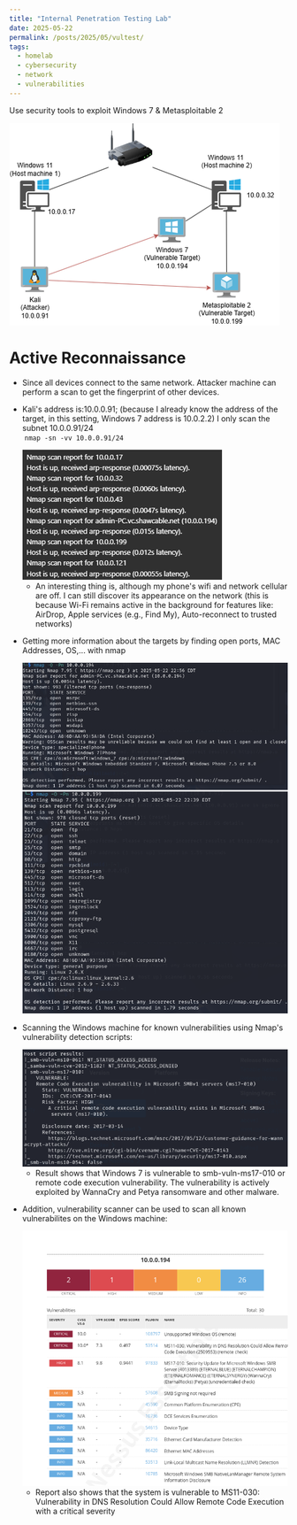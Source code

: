 ```yaml
---
title: "Internal Penetration Testing Lab"
date: 2025-05-22
permalink: /posts/2025/05/vultest/
tags:
  - homelab
  - cybersecurity
  - network
  - vulnerabilities
---
```


Use security tools to exploit Windows 7 & Metasploitable 2

<img src='/images/netsett.png'>

# Active Reconnaissance

- Since all devices connect to the same network. Attacker machine can perform a scan to get the fingerprint of other devices.

- Kali's address is:10.0.0.91; (because I already know the address of the target, in this setting, Windows 7 address is 10.0.2.2) I only scan the subnet 10.0.0.91/24 <br>
  &nbsp;`nmap -sn -vv 10.0.0.91/24`

    <img src='/images/nmapresult1.png'>

  - An interesting thing is, although my phone's wifi and network cellular are off. I can still discover its appearance on the network (this is because Wi-Fi remains active in the background for features like: AirDrop, Apple services (e.g., Find My), Auto-reconnect to trusted networks)

- Getting more information about the targets by finding open ports, MAC Addresses, OS,... with nmap

    <img src='/images/scan1.png'>

    <img src='/images/scan2.png'>

- Scanning the Windows machine for known vulnerabilities using Nmap's vulnerability detection scripts:

    <img src='/images/nmapscript1.png'>

  - Result shows that Windows 7 is vulnerable to smb-vuln-ms17-010 or remote code execution vulnerability.
    The vulnerability is actively exploited by WannaCry and Petya ransomware and other malware.

- Addition, vulnerability scanner can be used to scan all known vulnerabilites on the Windows machine:

    <img src='/images/nessusreport.png'>

  - Report also shows that the system is vulnerable to MS11-030: Vulnerability in DNS Resolution Could Allow Remote Code Execution with a critical severity
